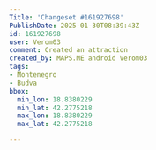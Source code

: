 ```yaml
---
Title: 'Changeset #161927698'
PublishDate: 2025-01-30T08:39:43Z
id: 161927698
user: Verom03
comment: Created an attraction
created_by: MAPS.ME android Verom03
tags:
- Montenegro
- Budva
bbox:
  min_lon: 18.8380229
  min_lat: 42.2775218
  max_lon: 18.8380229
  max_lat: 42.2775218

---
```


